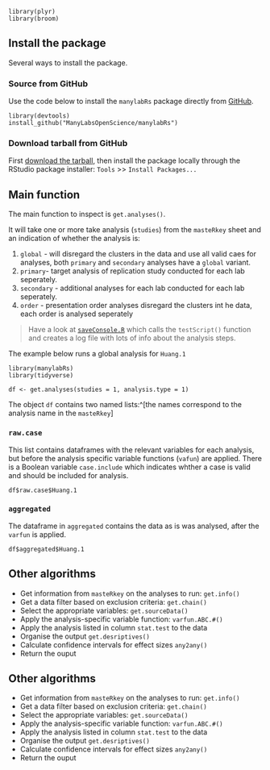
```{r,echo=FALSE}
library(plyr)
library(broom)
```

## Install the package

Several ways to install the package.

### Source from GitHub

Use the code below to install the `manylabRs` package directly from [GitHub](https://github.com/ManyLabsOpenScience/manylabRs).

```{r, eval=FALSE}
library(devtools)
install_github("ManyLabsOpenScience/manylabRs")
```

### Download tarball from GitHub

First [download the tarball](https://github.com/ManyLabsOpenScience/manylabRs/pkg/), then install the package locally through the RStudio package installer: `Tools` >> `Install Packages...`


## Main function

The main function to inspect is `get.analyses()`.  

It will take one or more take analysis (`studies`) from the `masteRkey` sheet and an indication of whether the analysis is:
1. `global` - will disregard the clusters in the data and use all valid caes for analyses, both `primary` and `secondary` analyses have a `global` variant.
2. `primary`- target analysis of replication study conducted for each lab seperately.
3. `secondary` - additional analyses for each lab conducted for each lab seperately.
4. `order` - presentation order analyses disregard the clusters int he data, each order is analysed seperately

> Have a look at [`saveConsole.R`](https://github.com/ManyLabsOpenScience/manylabRs/blob/master/inst/saveConsole.R) which calls the `testScript()` function and creates a log file with lots of info about the analysis steps.


The example below runs a global analysis for `Huang.1`
```{r}
library(manylabRs)
library(tidyverse)

df <- get.analyses(studies = 1, analysis.type = 1)
```

The object `df` contains two named lists:^[the names correspond to the analysis name in the `masteRkey`]

### `raw.case`

This list contains dataframes with the relevant variables for each analysis, but before the analysis specific variable functions (`vafun`) are applied. There is a Boolean variable `case.include` which indicates whther a case is valid and should be included for analysis.

```{r}
df$raw.case$Huang.1
```

### `aggregated`    

The dataframe in `aggregated` contains the data as is was analysed, after the `varfun` is applied.

```{r}
df$aggregated$Huang.1
```



## Other algorithms

+ Get information from `masteRkey` on the analyses to run: `get.info()`
+ Get a data filter based on exclusion criteria: `get.chain()`
+ Select the appropriate variables: `get.sourceData()`
+ Apply the analysis-specific variable function: `varfun.ABC.#()`
+ Apply the analysis listed in column `stat.test` to the data
+ Organise the output `get.desriptives()`
+ Calculate confidence intervals for effect sizes `any2any()`
+ Return the ouput





## Other algorithms

+ Get information from `masteRkey` on the analyses to run: `get.info()`
+ Get a data filter based on exclusion criteria: `get.chain()`
+ Select the appropriate variables: `get.sourceData()`
+ Apply the analysis-specific variable function: `varfun.ABC.#()`
+ Apply the analysis listed in column `stat.test` to the data
+ Organise the output `get.desriptives()`
+ Calculate confidence intervals for effect sizes `any2any()`
+ Return the ouput



